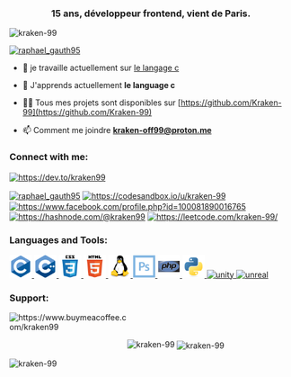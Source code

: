 <h3 align="center">15 ans, développeur frontend, vient de Paris.</h3>

<p align="left"> <img src="https://komarev.com/ghpvc/?username=kraken-99&label=Profile%20views&color=0e75b6&style=flat" alt="kraken-99" /> </p>

<p align="left"> <a href="https://twitter.com/kraken_offi99" target="blank"><img src="https://img.shields.io/twitter/follow/kraken99?logo=twitter&style=for-the-badge" alt="raphael_gauth95" /></a> </p>

- 🔭 je travaille actuellement sur [le langage c](https://github.com/Kraken-99/repository-c-1)

- 🌱 J'apprends actuellement **le language c**

- 👨‍💻 Tous mes projets sont disponibles sur [https://github.com/Kraken-99](https://github.com/Kraken-99)

- 📫 Comment me joindre **kraken-off99@proton.me**


<h3 align="left">Connect with me:</h3>
<p align="left">
<a href="https://dev.to/https://dev.to/kraken99" target="blank"><img align="center" src="https://raw.githubusercontent.com/rahuldkjain/github-profile-readme-generator/master/src/images/icons/Social/devto.svg" alt="https://dev.to/kraken99" height="30" width="40" /></a>

<a href="https://twitter.com/raphael_gauth95" target="blank"><img align="center" src="https://raw.githubusercontent.com/rahuldkjain/github-profile-readme-generator/master/src/images/icons/Social/twitter.svg" alt="raphael_gauth95" height="30" width="40" /></a>
<a href="https://codesandbox.com/https://codesandbox.io/u/kraken-99" target="blank"><img align="center" src="https://raw.githubusercontent.com/rahuldkjain/github-profile-readme-generator/master/src/images/icons/Social/codesandbox.svg" alt="https://codesandbox.io/u/kraken-99" height="30" width="40" /></a>
<a href="https://fb.com/https://www.facebook.com/profile.php?id=100081890016765" target="blank"><img align="center" src="https://raw.githubusercontent.com/rahuldkjain/github-profile-readme-generator/master/src/images/icons/Social/facebook.svg" alt="https://www.facebook.com/profile.php?id=100081890016765" height="30" width="40" /></a>
<a href="https://hashnode.com/https://hashnode.com/@kraken99" target="blank"><img align="center" src="https://raw.githubusercontent.com/rahuldkjain/github-profile-readme-generator/master/src/images/icons/Social/hashnode.svg" alt="https://hashnode.com/@kraken99" height="30" width="40" /></a>
<a href="https://www.leetcode.com/https://leetcode.com/kraken-99/" target="blank"><img align="center" src="https://raw.githubusercontent.com/rahuldkjain/github-profile-readme-generator/master/src/images/icons/Social/leet-code.svg" alt="https://leetcode.com/kraken-99/" height="30" width="40" /></a>
</p>

<h3 align="left">Languages and Tools:</h3>
<p align="left"> <a href="https://www.cprogramming.com/" target="_blank" rel="noreferrer"> <img src="https://raw.githubusercontent.com/devicons/devicon/master/icons/c/c-original.svg" alt="c" width="40" height="40"/> </a> <a href="https://www.w3schools.com/cpp/" target="_blank" rel="noreferrer"> <img src="https://raw.githubusercontent.com/devicons/devicon/master/icons/cplusplus/cplusplus-original.svg" alt="cplusplus" width="40" height="40"/> </a> <a href="https://www.w3schools.com/css/" target="_blank" rel="noreferrer"> <img src="https://raw.githubusercontent.com/devicons/devicon/master/icons/css3/css3-original-wordmark.svg" alt="css3" width="40" height="40"/> </a> <a href="https://www.w3.org/html/" target="_blank" rel="noreferrer"> <img src="https://raw.githubusercontent.com/devicons/devicon/master/icons/html5/html5-original-wordmark.svg" alt="html5" width="40" height="40"/> </a> <a href="https://www.linux.org/" target="_blank" rel="noreferrer"> <img src="https://raw.githubusercontent.com/devicons/devicon/master/icons/linux/linux-original.svg" alt="linux" width="40" height="40"/> </a> <a href="https://www.photoshop.com/en" target="_blank" rel="noreferrer"> <img src="https://raw.githubusercontent.com/devicons/devicon/master/icons/photoshop/photoshop-line.svg" alt="photoshop" width="40" height="40"/> </a> <a href="https://www.php.net" target="_blank" rel="noreferrer"> <img src="https://raw.githubusercontent.com/devicons/devicon/master/icons/php/php-original.svg" alt="php" width="40" height="40"/> </a> <a href="https://www.python.org" target="_blank" rel="noreferrer"> <img src="https://raw.githubusercontent.com/devicons/devicon/master/icons/python/python-original.svg" alt="python" width="40" height="40"/> </a> <a href="https://unity.com/" target="_blank" rel="noreferrer"> <img src="https://www.vectorlogo.zone/logos/unity3d/unity3d-icon.svg" alt="unity" width="40" height="40"/> </a> <a href="https://unrealengine.com/" target="_blank" rel="noreferrer"> <img src="https://raw.githubusercontent.com/kenangundogan/fontisto/036b7eca71aab1bef8e6a0518f7329f13ed62f6b/icons/svg/brand/unreal-engine.svg" alt="unreal" width="40" height="40"/> </a> </p>


<h3 align="left">Support:</h3>
<p><a href="https://www.buymeacoffee.com/https://www.buymeacoffee.com/kraken99"> <img align="left" src="https://cdn.buymeacoffee.com/buttons/v2/default-yellow.png" height="50" width="210" alt="https://www.buymeacoffee.com/kraken99" /></a></p><br><br>


<p><img align="left" src="https://github-readme-stats.vercel.app/api/top-langs?username=kraken-99&show_icons=true&locale=en&layout=compact" alt="kraken-99" /></p>

<p>&nbsp;<img align="center" src="https://github-readme-stats.vercel.app/api?username=kraken-99&show_icons=true&locale=en" alt="kraken-99" /></p>

<p><img align="center" src="https://github-readme-streak-stats.herokuapp.com/?user=kraken-99&" alt="kraken-99" /></p>

